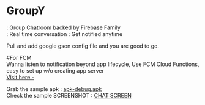 # GroupY
: Group Chatroom backed by Firebase Family    
: Real time conversation
: Get notified anytime  

Pull and add google gson config file and you are good to go.



#For FCM  
Wanna listen to notification beyond app lifecycle, Use FCM Cloud Functions, easy to set up w/o creating app server    
[Visit here -](https://firebase.google.com/docs/functions/use-cases)


Grab the sample apk : [apk-debug.apk](https://github.com/Hemen07/CHATROOM/blob/master/app-debug.apk)  
Check the sample SCREENSHOT : [CHAT SCREEN](https://github.com/Hemen07/CHATROOM/blob/master/chatscreen%20with%20frames.png)
